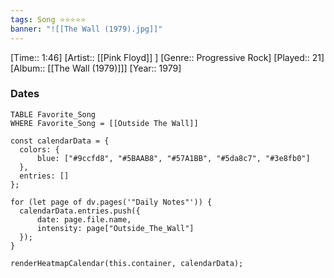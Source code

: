 ```yaml
---
tags: Song ⭐⭐⭐⭐⭐ 
banner: "![[The Wall (1979).jpg]]"
---
```

[Time:: 1:46]
[Artist:: [[Pink Floyd]] ]
[Genre:: Progressive Rock]
[Played:: 21]
[Album:: [[The Wall (1979)]]]
[Year:: 1979]
### Dates
````dataview
TABLE Favorite_Song
WHERE Favorite_Song = [[Outside The Wall]]
````

  ```dataviewjs
const calendarData = { 
	colors: { 
		blue: ["#9ccfd8", "#5BAAB8", "#57A1BB", "#5da8c7", "#3e8fb0"] 
	}, 
	entries: [] 
}; 

for (let page of dv.pages('"Daily Notes"')) { 
	calendarData.entries.push({ 
		date: page.file.name, 
		intensity: page["Outside_The_Wall"]
	}); 
} 

renderHeatmapCalendar(this.container, calendarData);
```
